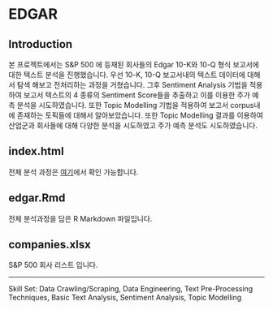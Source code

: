 # EDGAR

## Introduction

본 프로젝트에서는 S&P 500 에 등재된 회사들의 Edgar 10-K와 10-Q 형식 보고서에대한 텍스트 분석을 진행했습니다. 우선 10-K, 10-Q 보고서내의 텍스트 데이터에 대해서 탐색 해보고 전처리하는 과정을 거쳤습니다. 그후 Sentiment Analysis 기법을 적용하여 보고서 텍스트의 4 종류의 Sentiment Score들을 추출하고 이를 이용한 주가 예측 분석을 시도하였습니다. 또한 Topic Modelling 기법을 적용하여 보고서 corpus내에 존재하는 토픽들에 대해서 알아보았습니다. 또한 Topic Modelling 결과를 이용하여 산업군과 회사들에 대해 다양한 분석을 시도하였고 주가 예측 분석도 시도하였습니다.

## index.html

전체 분석 과정은 [여기](https://sakjung.github.io/edgar)에서 확인 가능합니다.

## edgar.Rmd

전체 분석과정을 담은 R Markdown 파일입니다.

## companies.xlsx

 S&P 500 회사 리스트 입니다.

---------

Skill Set: Data Crawling/Scraping, Data Engineering, Text Pre-Processing Techniques, Basic Text Analysis, Sentiment Analysis, Topic Modelling
